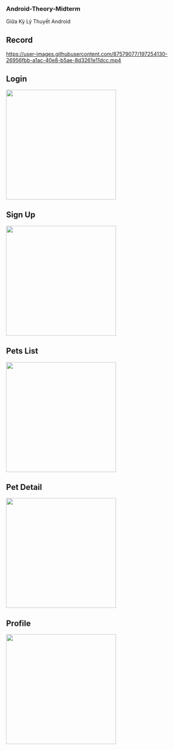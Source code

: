 ### Android-Theory-Midterm
Giữa Kỳ Lý Thuyết Android

## Record
https://user-images.githubusercontent.com/87579077/197254130-26956fbb-a1ac-40e8-b5ae-8d3261e11dcc.mp4


## Login
<img src="report/2Login.jpg" width="300">

## Sign Up
<img src="report/1SignUp.jpg" width="300">

## Pets List
<img src="report/3PetList.jpg" width="300">

## Pet Detail
<img src="report/4PetDetail.jpg" width="300">

## Profile
<img src="report/5Profile.jpg" width="300">
